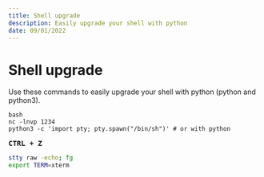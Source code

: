 ```yaml
---
title: Shell upgrade
description: Easily upgrade your shell with python
date: 09/01/2022
---
```


# Shell upgrade

Use these commands to easily upgrade your shell with python (python and python3).

```shell
bash
nc -lnvp 1234
python3 -c 'import pty; pty.spawn("/bin/sh")' # or with python
```

<kbd>**CTRL + Z**</kbd>

```bash
stty raw -echo; fg
export TERM=xterm
```
